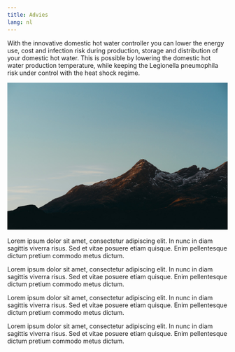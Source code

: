 ```yaml
---
title: Advies
lang: nl
---
```


With the innovative domestic hot water controller you can lower the energy use, cost and infection risk during production, storage and distribution of your domestic hot water. This is possible by lowering the domestic hot water production temperature, while keeping the Legionella pneumophila risk under control with the heat shock regime.

![left](day-6-8-of-10-high-resolution.jpg)

Lorem ipsum dolor sit amet, consectetur adipiscing elit. In nunc in diam sagittis viverra risus. Sed et vitae posuere etiam quisque. Enim pellentesque dictum pretium commodo metus dictum.

Lorem ipsum dolor sit amet, consectetur adipiscing elit. In nunc in diam sagittis viverra risus. Sed et vitae posuere etiam quisque. Enim pellentesque dictum pretium commodo metus dictum.

Lorem ipsum dolor sit amet, consectetur adipiscing elit. In nunc in diam sagittis viverra risus. Sed et vitae posuere etiam quisque. Enim pellentesque dictum pretium commodo metus dictum.

Lorem ipsum dolor sit amet, consectetur adipiscing elit. In nunc in diam sagittis viverra risus. Sed et vitae posuere etiam quisque. Enim pellentesque dictum pretium commodo metus dictum.
